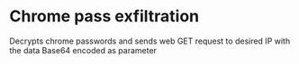 # Chrome pass exfiltration

Decrypts chrome passwords and sends web GET request to desired IP with the data Base64 encoded as parameter
